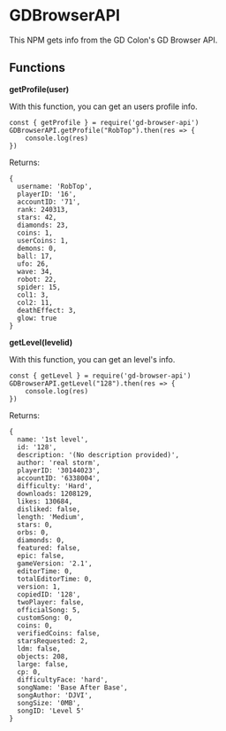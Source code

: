 # GDBrowserAPI

This NPM gets info from the GD Colon's GD Browser API.

## Functions

**getProfile(user)**

With this function, you can get an users profile info.
```
const { getProfile } = require('gd-browser-api')
GDBrowserAPI.getProfile("RobTop").then(res => {
    console.log(res)
})
```

Returns:

```
{
  username: 'RobTop',
  playerID: '16',
  accountID: '71',
  rank: 240313,
  stars: 42,
  diamonds: 23,
  coins: 1,
  userCoins: 1,
  demons: 0,
  ball: 17,
  ufo: 26,
  wave: 34,
  robot: 22,
  spider: 15,
  col1: 3,
  col2: 11,
  deathEffect: 3,
  glow: true
}
```

**getLevel(levelid)**

With this function, you can get an level's info.
```
const { getLevel } = require('gd-browser-api')
GDBrowserAPI.getLevel("128").then(res => {
    console.log(res)
})
```

Returns:

```
{
  name: '1st level',
  id: '128',
  description: '(No description provided)',
  author: 'real storm',
  playerID: '30144023',
  accountID: '6338004',
  difficulty: 'Hard',
  downloads: 1208129,
  likes: 130684,
  disliked: false,
  length: 'Medium',
  stars: 0,
  orbs: 0,
  diamonds: 0,
  featured: false,
  epic: false,
  gameVersion: '2.1',
  editorTime: 0,
  totalEditorTime: 0,
  version: 1,
  copiedID: '128',
  twoPlayer: false,
  officialSong: 5,
  customSong: 0,
  coins: 0,
  verifiedCoins: false,
  starsRequested: 2,
  ldm: false,
  objects: 208,
  large: false,
  cp: 0,
  difficultyFace: 'hard',
  songName: 'Base After Base',
  songAuthor: 'DJVI',
  songSize: '0MB',
  songID: 'Level 5'
}
```
